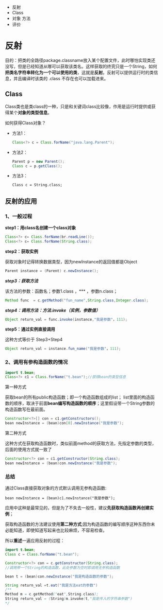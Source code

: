 - 反射
- Class
- 对象 方法
- 评价



# 反射

目的：把类的全路径package.classname放入某个配置文件，此时哪怕实现类还没写，但是已经知道从哪可以获取该类名。这样获取的终究只是一个String，如何**把类名字符串转化为一个可以使用的类**，这就是**反射**。反射可以提供运行时的类信息，并且编译时该类的 .class 不存在也可以加载进来。

## Class

Class类也是类class的一种，只是和关键词class比较像，作用是运行时提供或获得某个**对象的类型信息**。

如何获得Class对象？

- 方法1：

  ```java
  Class<?> c = Class.forName("java.lang.Parent");
  ```

- 方法2：

  ```java
  Parent p = new Parent();
  Class c = p.getClass();
  ```

- 方法3：

  `Class c = String.class;`

## 反射的应用

### 1、一般过程

**step1：用class名创建一个class对象**

```java
Class<?> c= Class.forName(br.readLine());
Class<?> c= Class.forName(String.class);
```

**step2：获取实例**

获取对象时记得转换数据类型，因为newInstance的返回值都是Object

```java
Parent instance = (Parent) c.newInstance();
```

***step3：获取方法***

该方法的参数：函数名；参数1.class ，*** ，参数n.class；

```java
Method func  = c.getMethod("fun_name",String.class,Integer.class);
```

***step4：调用方法：方法.invoke（实例，参数值）***

```java
Object return_val = func.invoke(instance,"我是参数"，111);
```

**step5：通过实例直接调用**

这种方式等价于 Step3+Step4

```java
Object return_val = instance.fun_name("我是参数"，111);
```



### 2、调用有参构造函数的情况

```java
import t.bean;
Class<?> c1 = Class.forName("t.bean");//获得bean的类型信息
```

第一种方式

获取bean的所有public构造函数；即一个构造函数组成的list；
list里面的构造函数的顺序，取决于前面**bean编写构造函数的顺序**；这里假设带一个String参数的构造函数写在最前面。

```java
Constructor<?>[] con = c1.getConstructors();
bean newInstance = (bean)con[0].newInstance("我是参数");
```

第二种方式

这种方式在获取构造函数时，类似前面method的获取方法，先指定参数的类型，后面的使用方式就一致了

```java
Constructor<?> con = c1.getConstructor(String.class);
bean newInstance = (bean)con.newInstance("我是参数");
```

### 总结

通过Class直接获取对象的方式默认调用无参构造函数:

`bean newInstance = (bean)c1.newInstance("我是参数");`

应用中这种是最常见的，但是为了不失去一般性，建议**先获取构造函数再创建实例**；

获取构造函数的方法建议使用**第二种方式**;因为构造函数的编写顺序这种东西你未必能知道，即使知道写起来也比较麻烦，不容易检查。

所以**重述**一遍应用反射的过程：

```java
import t.bean;
Class c = Class.forName("t.bean");

Constructor<?> con = c.getConstructor(String.class);
//调用带一个String的构造函数，此处参数为空时即调用无参构造函数

bean t = (bean)con.newInstance("我是构造函数的参数");

String return_val =t.eat("我是方法eat的参数")
/**
Method m = c.getMethod("eat",String.class);
String return_val = (String)m.invoke(t,"我是传入的字符串参数")
*/
```

### 







